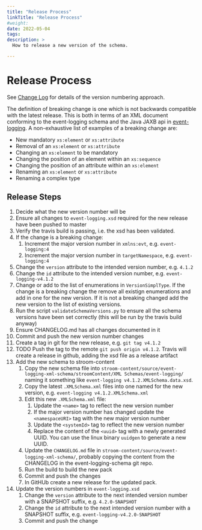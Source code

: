 ```yaml
---
title: "Release Process"
linkTitle: "Release Process"
#weight:
date: 2022-05-04
tags: 
description: >
  How to release a new version of the schema.

---
```



# Release Process

See [Change Log](CHANGELOG.md) for details of the version numbering approach.

The definition of breaking change is one which is not backwards compatible with the latest release.  This is both in terms of an XML document conforming to the event-logging schema and the Java JAXB api in [event-logging](https://github.com/gchq/event-loggin). A non-exhaustive list of examples of a breaking change are:

* New mandatory `xs:element` or `xs:attribute`
* Removal of an `xs:element` or `xs:attribute`
* Changing an `xs:element` to be mandatory
* Changing the position of an element within an `xs:sequence`
* Changing the position of an attribute within an `xs:element`
* Renaming an `xs:element` or `xs:attribute`
* Renaming a complex type

## Release Steps

1. Decide what the new version number will be
1. Ensure all changes to `event-logging.xsd` required for the new release have been pushed to master 
1. Verify the travis build is passing, i.e. the xsd has been validated.
1. If the change is a breaking change: 
    1. Increment the major version number in `xmlns:evt`, e.g. `event-logging:4`
    1. Increment the major version number in `targetNamespace`, e.g. `event-logging:4`
1. Change the `version` attribute to the intended version number, e.g. `4.1.2`
1. Change the `id` attribute to the intended version number, e.g. `event-logging-v4.1.2`
1. Change or add to the list of enumerations in `VersionSimplType`. If the change is a breaking change the remove all existign enumerations and add in one for the new version. If it is not a breaking changed add the new version to the list of existing versions.
1. Run the script `validateSchemaVersions.py` to ensure all the schema versions have been set correctly (this will be run by the travis build anyway)
1. Ensure CHANGELOG.md has all changes documented in it
1. Commit and push the new version number changes
1. Create a tag in git for the new release, e.g. `git tag v4.1.2`
1. TODO Push the tag to the remote `git push origin v4.1.2`. Travis will create a release in github, adding the xsd file as a release artifact
1. Add the new schema to stroom-content
    1. Copy the new schema file into `stroom-content/source/event-logging-xml-schema/stroomContent/XML Schemas/event-logging/` naming it something like `event-logging v4.1.2.XMLSchema.data.xsd`.
    1. Copy the latest `.XMLSchema.xml` files into one named for the new version, e.g. `event-logging v4.1.2.XMLSchema.xml`
    1. Edit this new `.XMLSchema.xml` file:
        1. Update the `<name>` tag to reflect the new version number
        1. If the major version number has changed update the `<namespaceURI>` tag with the new major version number
        1. Update the `<systemId>` tag to reflect the new version number
        1. Replace the content of the `<uuid>` tag with a newly generated UUID.  You can use the linux binary `uuidgen` to generate a new UUID.
    1. Update the `CHANGELOG.md` file in `stroom-content/source/event-logging-xml-schema/`, probably copying the content from the CHANGELOG in the event-logging-schema git repo.
    1. Run the build to build the new pack
    1. Commit and push the changes
    1. In GitHUb create a new release for the updated pack.
1. Update the version numbers in `event-logging.xsd`
    1. Change the `version` attribute to the next intended version number with a SNAPSHOT suffix, e.g. `4.2.0-SNAPSHOT`
    1. Change the `id` attribute to the next intended version number with a SNAPSHOT suffix, e.g. `event-logging-v4.2.0-SNAPSHOT`
    1. Commit and push the change

